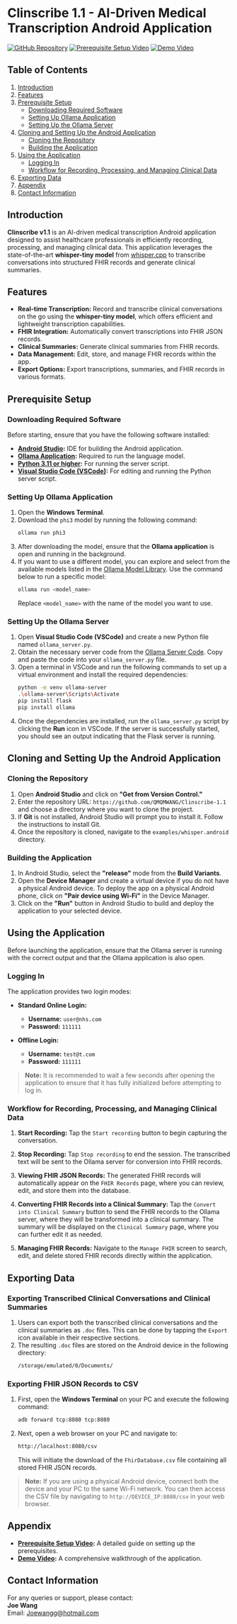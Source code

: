 # Clinscribe 1.1 - AI-Driven Medical Transcription Android Application

[![GitHub Repository](https://img.shields.io/badge/GitHub-Repository-blue?style=flat-square&logo=github)](https://github.com/QMQMWANG/Clinscribe-1.1)
[![Prerequisite Setup Video](https://img.shields.io/badge/Setup-Video-red?style=flat-square&logo=youtube)](https://youtu.be/k7C0ZB1e5yY)
[![Demo Video](https://img.shields.io/badge/Demo-Video-green?style=flat-square&logo=youtube)](https://youtu.be/iKyS6HUqGzc)

## Table of Contents
1. [Introduction](#introduction)
2. [Features](#features)
3. [Prerequisite Setup](#prerequisite-setup)
   - [Downloading Required Software](#downloading-required-software)
   - [Setting Up Ollama Application](#setting-up-ollama-application)
   - [Setting Up the Ollama Server](#setting-up-the-ollama-server)
4. [Cloning and Setting Up the Android Application](#cloning-and-setting-up-the-android-application)
   - [Cloning the Repository](#cloning-the-repository)
   - [Building the Application](#building-the-application)
5. [Using the Application](#using-the-application)
   - [Logging In](#logging-in)
   - [Workflow for Recording, Processing, and Managing Clinical Data](#workflow-for-recording-processing-and-managing-clinical-data)
6. [Exporting Data](#exporting-data)
7. [Appendix](#appendix)
8. [Contact Information](#contact-information)

## Introduction

**Clinscribe v1.1** is an AI-driven medical transcription Android application designed to assist healthcare professionals in efficiently recording, processing, and managing clinical data. This application leverages the state-of-the-art **whisper-tiny model** from [whisper.cpp](https://github.com/ggerganov/whisper.cpp) to transcribe conversations into structured FHIR records and generate clinical summaries.

## Features

- **Real-time Transcription:** Record and transcribe clinical conversations on the go using the **whisper-tiny model**, which offers efficient and lightweight transcription capabilities.
- **FHIR Integration:** Automatically convert transcriptions into FHIR JSON records.
- **Clinical Summaries:** Generate clinical summaries from FHIR records.
- **Data Management:** Edit, store, and manage FHIR records within the app.
- **Export Options:** Export transcriptions, summaries, and FHIR records in various formats.


## Prerequisite Setup
### Downloading Required Software
Before starting, ensure that you have the following software installed:

- **[Android Studio](https://developer.android.com/studio):** IDE for building the Android application.
- **[Ollama Application](https://ollama.com/download):** Required to run the language model.
- **[Python 3.11 or higher](https://www.python.org/downloads/):** For running the server script.
- **[Visual Studio Code (VSCode)](https://code.visualstudio.com/):** For editing and running the Python server script.

### Setting Up Ollama Application
1. Open the **Windows Terminal**.
2. Download the `phi3` model by running the following command:
    ```bash
    ollama run phi3
    ```
3. After downloading the model, ensure that the **Ollama application** is open and running in the background.
4. If you want to use a different model, you can explore and select from the available models listed in the [Ollama Model Library](https://ollama.com/library). Use the command below to run a specific model:
    ```bash
    ollama run <model_name>
    ```
    Replace `<model_name>` with the name of the model you want to use.

### Setting Up the Ollama Server
1. Open **Visual Studio Code (VSCode)** and create a new Python file named `ollama_server.py`.
2. Obtain the necessary server code from the [Ollama Server Code](https://github.com/QMQMWANG/Clinscribe-1.1/blob/master/examples/whisper.android/app/src/main/java/com/whispercppdemo/ollama_server/ollama_server_nhs.py). Copy and paste the code into your `ollama_server.py` file.
3. Open a terminal in VSCode and run the following commands to set up a virtual environment and install the required dependencies:
    ```bash
    python -m venv ollama-server
    .\ollama-server\Scripts\Activate
    pip install flask
    pip install ollama
    ```
4. Once the dependencies are installed, run the `ollama_server.py` script by clicking the **Run** icon in VSCode. If the server is successfully started, you should see an output indicating that the Flask server is running.


## Cloning and Setting Up the Android Application
### Cloning the Repository
1. Open **Android Studio** and click on **"Get from Version Control."**
2. Enter the repository URL: `https://github.com/QMQMWANG/Clinscribe-1.1` and choose a directory where you want to clone the project.
3. If **Git** is not installed, Android Studio will prompt you to install it. Follow the instructions to install Git.
4. Once the repository is cloned, navigate to the `examples/whisper.android` directory.

### Building the Application
1. In Android Studio, select the **"release"** mode from the **Build Variants**.
2. Open the **Device Manager** and create a virtual device if you do not have a physical Android device. To deploy the app on a physical Android phone, click on **"Pair device using Wi-Fi"** in the Device Manager.
3. Click on the **"Run"** button in Android Studio to build and deploy the application to your selected device.

## Using the Application
Before launching the application, ensure that the Ollama server is running with the correct output and that the Ollama application is also open.

### Logging In
The application provides two login modes:

- **Standard Online Login:**
  - **Username:** `user@nhs.com`
  - **Password:** `111111`
  
- **Offline Login:**
  - **Username:** `test@t.com`
  - **Password:** `111111`

> **Note:** It is recommended to wait a few seconds after opening the application to ensure that it has fully initialized before attempting to log in.

### Workflow for Recording, Processing, and Managing Clinical Data
1. **Start Recording:** Tap the `Start recording` button to begin capturing the conversation.
2. **Stop Recording:** Tap `Stop recording` to end the session. The transcribed text will be sent to the Ollama server for conversion into FHIR records.
3. **Viewing FHIR JSON Records:** The generated FHIR records will automatically appear on the `FHIR Records` page, where you can review, edit, and store them into the database.


4. **Converting FHIR Records into a Clinical Summary:** Tap the `Convert into Clinical Summary` button to send the FHIR records to the Ollama server, where they will be transformed into a clinical summary. The summary will be displayed on the `Clinical Summary` page, where you can further edit it as needed.
5. **Managing FHIR Records:** Navigate to the `Manage FHIR` screen to search, edit, and delete stored FHIR records directly within the application.



## Exporting Data
### Exporting Transcribed Clinical Conversations and Clinical Summaries
1. Users can export both the transcribed clinical conversations and the clinical summaries as `.doc` files. This can be done by tapping the `Export` icon available in their respective sections.
2. The resulting `.doc` files are stored on the Android device in the following directory:
    ```bash
    /storage/emulated/0/Documents/
    ```

### Exporting FHIR JSON Records to CSV
1. First, open the **Windows Terminal** on your PC and execute the following command:
    ```bash
    adb forward tcp:8080 tcp:8080
    ```
2. Next, open a web browser on your PC and navigate to:
    ```bash
    http://localhost:8080/csv
    ```
    This will initiate the download of the `FhirDatabase.csv` file containing all stored FHIR JSON records.

> **Note:** If you are using a physical Android device, connect both the device and your PC to the same Wi-Fi network. You can then access the CSV file by navigating to `http://DEVICE_IP:8080/csv` in your web browser.

## Appendix
- **[Prerequisite Setup Video](https://youtu.be/k7C0ZB1e5yY):** A detailed guide on setting up the prerequisites.
- **[Demo Video](https://youtu.be/iKyS6HUqGzc):** A comprehensive walkthrough of the application.

## Contact Information
For any queries or support, please contact:  
**Joe Wang**  
Email: [Joewangg@hotmail.com](mailto:Joewangg@hotmail.com)

